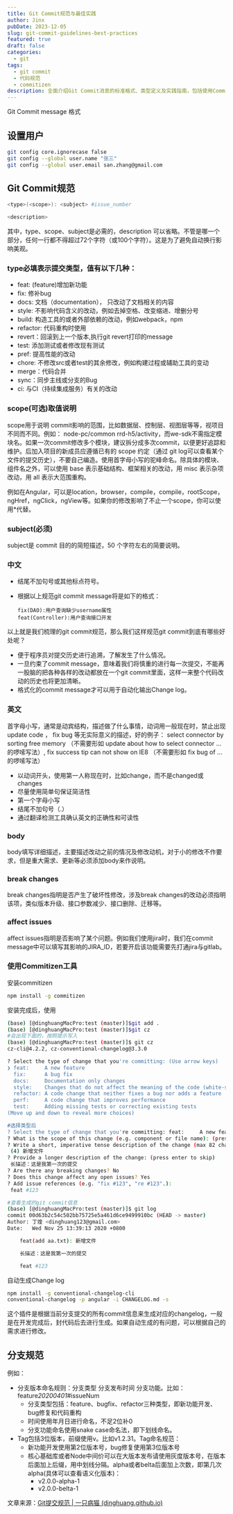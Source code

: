 ```yaml
---
title: Git Commit规范与最佳实践
author: Jinx
pubDate: 2023-12-05
slug: git-commit-guidelines-best-practices
featured: true
draft: false
categories:
  - git
tags:
  - git commit
  - 代码规范
  - commitizen
description: 全面介绍Git Commit消息的标准格式、类型定义及实践指南，包括使用Commitizen工具规范提交、自动生成变更日志等最佳实践
---
```


Git Commit message 格式

<!-- more -->

## 设置用户

```sh
git config core.ignorecase false
git config --global user.name "张三"
git config --global user.email san.zhang@gmail.com
```

## Git Commit规范

```awk
<type>(<scope>): <subject> #issue_number

<description>
```

其中，type、scope、subject是必需的，description 可以省略。不管是哪一个部分，任何一行都不得超过72个字符（或100个字符）。这是为了避免自动换行影响美观。

### type必填表示提交类型，值有以下几种：

- feat: (feature)增加新功能
- fix: 修补bug
- docs: 文档（documentation）， 只改动了文档相关的内容
- style: 不影响代码含义的改动，例如去掉空格、改变缩进、增删分号
- build: 构造工具的或者外部依赖的改动，例如webpack，npm
- refactor: 代码重构时使用
- revert：回滚到上一个版本,执行git revert打印的message
- test: 添加测试或者修改现有测试
- pref: 提高性能的改动
- chore: 不修改src或者test的其余修改，例如构建过程或辅助工具的变动
- merge：代码合并
- sync：同步主线或分支的Bug
- ci: 与CI（持续集成服务）有关的改动

### scope(可选)取值说明

scope用于说明 commit影响的范围，比如数据层、控制层、视图层等等，视项目不同而不同。例如：
node-pc/common rrd-h5/activity，而we-sdk不需指定模块名。如果一次commit修改多个模块，建议拆分成多次commit，以便更好追踪和维护。后加入项目的新成员应遵循已有的 scope 约定（通过 git log可以查看某个文件的提交历史），不要自己编造。使用首字母小写的驼峰命名。除具体的模块、组件名之外，可以使用 base 表示基础结构、框架相关的改动，用 misc 表示杂项改动，用 all 表示大范围重构。

例如在Angular，可以是location，browser，compile，compile，rootScope， ngHref，ngClick，ngView等。如果你的修改影响了不止一个scope，你可以使用\*代替。

### subject(必须)

subject是 commit 目的的简短描述，50 个字符左右的简要说明。

### 中文

- 结尾不加句号或其他标点符号。

- 根据以上规范git commit message将是如下的格式：

  ```git
  fix(DAO):用户查询缺少username属性
  feat(Controller):用户查询接口开发
  ```

以上就是我们梳理的git commit规范，那么我们这样规范git commit到底有哪些好处呢？

- 便于程序员对提交历史进行追溯，了解发生了什么情况。
- 一旦约束了commit message，意味着我们将慎重的进行每一次提交，不能再一股脑的把各种各样的改动都放在一个git commit里面，这样一来整个代码改动的历史也将更加清晰。
- 格式化的commit message才可以用于自动化输出Change log。

### 英文

首字母小写，通常是动宾结构，描述做了什么事情，动词用一般现在时，禁止出现 update code ， fix bug 等无实际意义的描述，好的例子： select connector by sorting free memory （不需要形如 update about how to select connector … 的啰嗦写法）, fix success tip can not show on IE8 （不需要形如 fix bug of … 的啰嗦写法）

- 以动词开头，使用第一人称现在时，比如change，而不是changed或changes
- 尽量使用简单句保证简洁性
- 第一个字母小写
- 结尾不加句号（.）
- 通过翻译检测工具确认英文的正确性和可读性

### body

body填写详细描述，主要描述改动之前的情况及修改动机，对于小的修改不作要求，但是重大需求、更新等必须添加body来作说明。

### break changes

break changes指明是否产生了破坏性修改，涉及break changes的改动必须指明该项，类似版本升级、接口参数减少、接口删除、迁移等。

### affect issues

affect issues指明是否影响了某个问题。例如我们使用jira时，我们在commit message中可以填写其影响的JIRA_ID，若要开启该功能需要先打通jira与gitlab。

### 使用Commitizen工具

安装commitizen

```sh
npm install -g commitizen
```

安装完成后，使用

```sh
(base) [@dinghuangMacPro:test (master)]$git add .
(base) [@dinghuangMacPro:test (master)]$git cz
#会出现下面的，按照提示写入
(base) [@dinghuangMacPro:test (master)]$ git cz
cz-cli@4.2.2, cz-conventional-changelog@3.3.0

? Select the type of change that you're committing: (Use arrow keys)
❯ feat:     A new feature
  fix:      A bug fix
  docs:     Documentation only changes
  style:    Changes that do not affect the meaning of the code (white-space, formatting, missing semi-colons, etc)
  refactor: A code change that neither fixes a bug nor adds a feature
  perf:     A code change that improves performance
  test:     Adding missing tests or correcting existing tests
(Move up and down to reveal more choices)

#选择类型后
? Select the type of change that you're committing: feat:     A new feature
? What is the scope of this change (e.g. component or file name): (press enter to skip) add aa.txt
? Write a short, imperative tense description of the change (max 82 chars):
 (4) 新增文件
? Provide a longer description of the change: (press enter to skip)
 长描述：这是我第一次的提交
? Are there any breaking changes? No
? Does this change affect any open issues? Yes
? Add issue references (e.g. "fix #123", "re #123".):
 feat #123

#查看生成的git commit信息
(base) [@dinghuangMacPro:test (master)]$ git log
commit 00d63b2c54c502bb75725e5a461d6ce9499910bc (HEAD -> master)
Author: 丁煌 <dinghuang123@gmail.com>
Date:   Wed Nov 25 13:39:13 2020 +0800

    feat(add aa.txt): 新增文件

    长描述：这是我第一次的提交

    feat #123
```

自动生成Change log

```sh
npm install -g conventional-changelog-cli
conventional-changelog -p angular -i CHANGELOG.md -s
```

这个插件是根据当前分支提交的所有commit信息来生成对应的changelog，一般是在开发完成后，封代码后去进行生成。如果自动生成的有问题，可以根据自己的需求进行修改。

## 分支规范

例如：

- 分支版本命名规则：分支类型 分支发布时间 分支功能。比如：feature*20200401*#issueNum
  - 分支类型包括：feature、bugfix、refactor三种类型，即新功能开发、bug修复和代码重构
  - 时间使用年月日进行命名，不足2位补0
  - 分支功能命名使用snake case命名法，即下划线命名。
- Tag包括3位版本，前缀使用v。比如v1.2.31。Tag命名规范：
  - 新功能开发使用第2位版本号，bug修复使用第3位版本号
  - 核心基础库或者Node中间价可以在大版本发布请使用灰度版本号，在版本后面加上后缀，用中划线分隔。alpha或者belta后面加上次数，即第几次alpha(具体可以查看语义化版本)：
    - v2.0.0-alpha-1
    - v2.0.0-belta-1

文章来源：[Git提交规范 | 一只病猫 (dinghuang.github.io)](https://dinghuang.github.io/2020/11/08/Git提交规范/)
